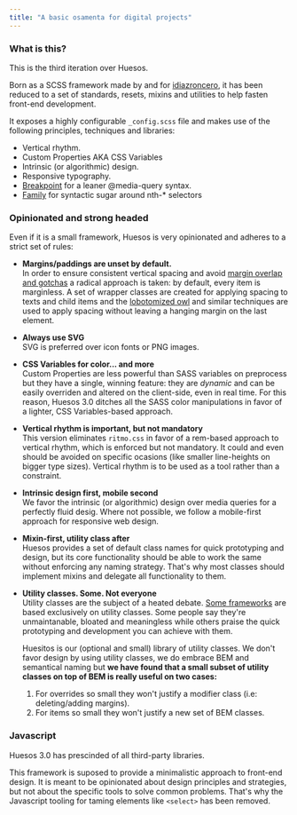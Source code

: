 ```yaml
---
title: "A basic osamenta for digital projects"
---
```


### What is this?

This is the third iteration over Huesos.

Born as a SCSS framework made by and for [idiazroncero](http://idiazroncero.com), it has been reduced to a set of standards, resets, mixins and utilities to help fasten front-end development.

It exposes a highly configurable `_config.scss` file and makes use of the following principles, techniques and libraries:

- Vertical rhythm.
- Custom Properties AKA CSS Variables
- Intrinsic (or algorithmic) design.
- Responsive typography.
- [Breakpoint](http://breakpoint-sass.com/) for a leaner @media-query syntax.
- [Family](https://lukyvj.github.io/family.scss/) for syntactic sugar around nth-* selectors

### Opinionated and strong headed

Even if it is a small framework, Huesos is very opinionated and adheres to a strict set of rules:

- __Margins/paddings are unset by default.__  
  In order to ensure consistent vertical spacing and avoid [margin overlap and gotchas](https://www.smashingmagazine.com/2019/07/margins-in-css/) a radical approach is taken: by default, every item is marginless. A set of wrapper classes are created for applying spacing to texts and child items and the [lobotomized owl](https://alistapart.com/article/axiomatic-css-and-lobotomized-owls/) and similar techniques are used to apply spacing without leaving a hanging margin on the last element.

- __Always use SVG__  
  SVG is preferred over icon fonts or PNG images.

- __CSS Variables for color... and more__  
  Custom Properties are less powerful than SASS variables on preprocess but they have a single, winning feature: they are _dynamic_ and can be easily overriden and altered on the client-side, even in real time. For this reason, Huesos 3.0 ditches all the SASS color manipulations in favor of a lighter, CSS Variables-based approach.

- __Vertical rhythm is important, but not mandatory__  
  This version eliminates `ritmo.css` in favor of a rem-based approach to vertical rhythm, which is enforced but not mandatory. It could and even should be avoided on specific ocasions (like smaller line-heights on bigger type sizes). Vertical rhythm is to be used as a tool rather than a constraint.

- __Intrinsic design first, mobile second__  
  We favor the intrinsic (or algorithmic) design over media queries for a perfectly fluid desig. Where not possible, we follow a mobile-first approach for responsive web design.

- __Mixin-first, utility class after__  
  Huesos provides a set of default class names for quick prototyping and design, but its core functionality should be able to work the same without enforcing any naming strategy. That's why most classes should implement mixins and delegate all functionality to them.

- __Utility classes. Some. Not everyone__  
  Utility classes are the subject of a heated debate. [Some frameworks](https://tachyons.io/) are based exclusively on utility classes. Some people say they're unmaintanable, bloated and meaningless while others praise the quick prototyping and development you can achieve with them.

  Huesitos is our (optional and small) library of utility classes. We don't favor design by using utility classes, we do embrace BEM and semantical naming but __we have found that a small subset of utility classes on top of BEM is really useful on two cases:__

  1. For overrides so small they won't justify a modifier class (i.e: deleting/adding margins).
  2. For items so small they won't justify a new set of BEM classes.



### Javascript

Huesos 3.0 has prescinded of all third-party libraries. 

This framework is suposed to provide a minimalistic approach to front-end design. It is meant to be opinionated about design principles and strategies, but not about the specific tools to solve common problems. That's why the Javascript tooling for taming elements like `<select>` has been removed.
